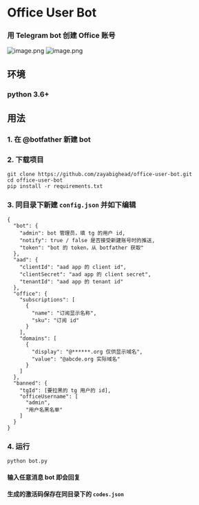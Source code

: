 # Office User Bot

### 用 Telegram bot 创建 Office 账号

![image.png](https://i.loli.net/2021/05/07/7Viy9l84MUkFzBc.png)
![image.png](https://i.loli.net/2021/05/07/mbDANLcO6jw3EzG.png)

## 环境

### python 3.6+

## 用法

### 1. 在 @botfather 新建 bot

### 2. 下载项目

```
git clone https://github.com/zayabighead/office-user-bot.git
cd office-user-bot
pip install -r requirements.txt
```

### 3. 同目录下新建 `config.json` 并如下编辑

```
{
  "bot": {
    "admin": bot 管理员，填 tg 的用户 id,
    "notify": true / false 是否接受新建账号时的推送,
    "token": "bot 的 token，从 botfather 获取"
  },
  "aad": {
    "clientId": "aad app 的 client id",
    "clientSecret": "aad app 的 client secret",
    "tenantId": "aad app 的 tenant id"
  },
  "office": {
    "subscriptions": [
      {
        "name": "订阅显示名称",
        "sku": "订阅 id"
      }
    ],
    "domains": [
      {
        "display": "@******.org 仅供显示域名",
        "value": "@abcde.org 实际域名"
      }
    ]
  },
  "banned": {
    "tgId": [要拉黑的 tg 用户的 id],
    "officeUsername": [
      "admin",
      "用户名黑名单"
    ]
  }
}
```

### 4. 运行

```
python bot.py
```

#### 输入任意消息 bot 即会回复

#### 生成的激活码保存在同目录下的 `codes.json`